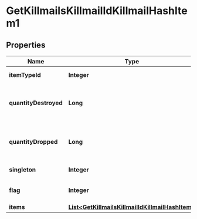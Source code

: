 
# GetKillmailsKillmailIdKillmailHashItem1

## Properties
Name | Type | Description | Notes
------------ | ------------- | ------------- | -------------
**itemTypeId** | **Integer** | item_type_id integer | 
**quantityDestroyed** | **Long** | How many of the item were destroyed if any  |  [optional]
**quantityDropped** | **Long** | How many of the item were dropped if any  |  [optional]
**singleton** | **Integer** | singleton integer | 
**flag** | **Integer** | Flag for the location of the item  | 
**items** | [**List&lt;GetKillmailsKillmailIdKillmailHashItem&gt;**](GetKillmailsKillmailIdKillmailHashItem.md) | items array |  [optional]



